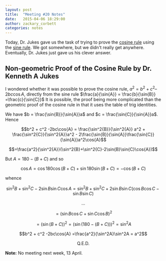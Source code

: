 ```yaml
---
layout: post
title:  "Meeting #20 Notes"
date:   2015-04-06 18:29:00
author: zackary_corbett
categories: notes
---
```


Today, Dr. Jukes gave us the task of trying to prove the [cosine rule][] using the [sine rule][]. We got somewhere, but we didn't really get anywhere. Eventually, Dr. Jukes just gave us his clever answer.

## Non-geometric Proof of the Cosine Rule by Dr. Kenneth A Jukes

I wondered whether it was possible to prove the cosine rule, $a^2 = b^2 + c^2 – 2bc\cos{A}$, directly from the sine rule $\frac{a}{\sin{A}} = \frac{b}{\sin{B}} =\frac{c}{\sin{C}}$ It is possible, the proof being more complicated than the geometric proof of the cosine rule in that it uses the table of trig identities.

We have $b = \frac{\sin{B}}{\sin{A}}a$ and $c = \frac{\sin{C}}{\sin{A}}a$. Hence

$$b^2 + c^2 -2bc\cos{A} = \frac{\sin^2{B}}{\sin^2{A}} a^2 + \frac{\sin^2{C}}{\sin^2{A}}a^2 - 2\frac{\sin{B}}{\sin{A}}\frac{\sin{C}}{\sin{A}}a^2\cos{A}$$

$$=\frac{a^2}{\sin^2{A}}(\sin^2{B}+\sin^2{C}-2\sin{B}\sin{C}\cos{A})$$

But $A = 180 - (B+C)$ and so

$$\cos{A} = \cos180\cos(B+C) + \sin180\sin(B+C) = - \cos(B+C)$$

whence

$$\sin^2B+\sin^2C-2\sin{B}\sin{C}\cos{A} = \sin^2B+\sin^2C+2\sin{B}\sin{C}(\cos{B}\cos{C} - \sin{B}\sin{C})$$

$$\ldots$$

$$= (\sin{B}\cos{C} + \sin{C}\cos{B})^2$$

$$= (\sin(B+C))^2={(\sin(180-(B+C)))^2}=\sin^2A$$

$$b^2 + c^2 -2bc\cos{A} =\frac{a^2}{\sin^2A}\sin^2A = a^2$$

$$\text{Q.E.D.}$$


**Note:** No meeting next week, 13 April.

[cosine rule]: https://en.wikipedia.org/wiki/Law_of_cosines
[sine rule]: https://en.wikipedia.org/wiki/Law_of_sines